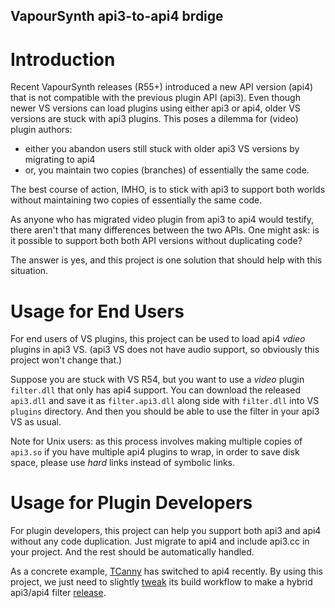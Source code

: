 VapourSynth api3-to-api4 brdige
-------------------------------

# Introduction

Recent VapourSynth releases (R55+) introduced a new API version (api4) that is
not compatible with the previous plugin API (api3). Even though newer VS versions
can load plugins using either api3 or api4, older VS versions are stuck with
api3 plugins. This poses a dilemma for (video) plugin authors:
 - either you abandon users still stuck with older api3 VS versions by migrating to api4
 - or, you maintain two copies (branches) of essentially the same code.

The best course of action, IMHO, is to stick with api3 to support both worlds
without maintaining two copies of essentially the same code.

As anyone who has migrated video plugin from api3 to api4 would testify, there
aren't that many differences between the two APIs. One might ask: is it possible
to support both both API versions without duplicating code?

The answer is yes, and this project is one solution that should help with this
situation.

# Usage for End Users

For end users of VS plugins, this project can be used to load api4 *vdieo* plugins
in api3 VS. (api3 VS does not have audio support, so obviously this project won't
change that.)

Suppose you are stuck with VS R54, but you want to use a *video* plugin `filter.dll`
that only has api4 support. You can download the released `api3.dll` and save it
as `filter.api3.dll` along side with `filter.dll` into VS `plugins` directory. And
then you should be able to use the filter in your api3 VS as usual.

Note for Unix users: as this process involves making multiple copies of `api3.so`
if you have multiple api4 plugins to wrap, in order to save disk space, please
use *hard* links instead of symbolic links.

# Usage for Plugin Developers

For plugin developers, this project can help you support both api3 and api4 without
any code duplication. Just migrate to api4 and include api3.cc in your project. And
the rest should be automatically handled.

As a concrete example, [TCanny](https://github.com/HomeOfVapourSynthEvolution/VapourSynth-TCanny)
has switched to api4 recently. By using this project, we just need to slightly [tweak](https://github.com/AmusementClub/VapourSynth-TCanny/commit/4700c10c0118a9178604240d3fe131bf72228e72)
its build workflow to make a hybrid api3/api4 filter [release](https://github.com/AmusementClub/VapourSynth-TCanny/releases/tag/r13.AC2).
